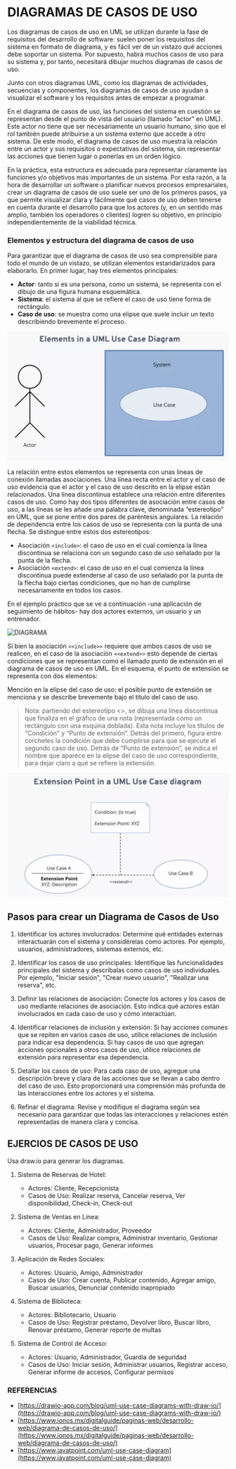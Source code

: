 # DIAGRAMAS DE CASOS DE USO
 Los diagramas de casos de uso en UML se utilizan durante la fase de requisitos del desarrollo de software: suelen poner los requisitos del sistema en formato de diagrama, y es fácil ver de un vistazo qué acciones debe soportar un sistema. Por supuesto, habrá muchos casos de uso para su sistema y, por tanto, necesitará dibujar muchos diagramas de casos de uso.

Junto con otros diagramas UML, como los diagramas de actividades, secuencias y componentes, los diagramas de casos de uso ayudan a visualizar el software y los requisitos antes de empezar a programar.

En el diagrama de casos de uso, las funciones del sistema en cuestión se representan desde el punto de vista del usuario (llamado “actor” en UML). Este actor no tiene que ser necesariamente un usuario humano, sino que el rol también puede atribuirse a un sistema externo que accede a otro sistema. De este modo, el diagrama de casos de uso muestra la relación entre un actor y sus requisitos o expectativas del sistema, sin representar las acciones que tienen lugar o ponerlas en un orden lógico.

En la práctica, esta estructura es adecuada para representar claramente las funciones y/o objetivos más importantes de un sistema. Por esta razón, a la hora de desarrollar un software o planificar nuevos procesos empresariales, crear un diagrama de casos de uso suele ser uno de los primeros pasos, ya que permite visualizar clara y fácilmente qué casos de uso deben tenerse en cuenta durante el desarrollo para que los actores (y, en un sentido más amplio, también los operadores o clientes) logren su objetivo, en principio independientemente de la viabilidad técnica.

### Elementos y estructura del diagrama de casos de uso
Para garantizar que el diagrama de casos de uso sea comprensible para todo el mundo de un vistazo, se utilizan elementos estandarizados para elaborarlo. En primer lugar, hay tres elementos principales:

- **Actor**: tanto si es una persona, como un sistema, se representa con el dibujo de una figura humana esquemática.
- **Sistema**: el sistema al que se refiere el caso de uso tiene forma de rectángulo.
- **Caso de uso**: se muestra como una elipse que suele incluir un texto describiendo brevemente el proceso.

![DIAGRAMA](_resources/diagramas_casos_uso.jpg)

La relación entre estos elementos se representa con unas líneas de conexión llamadas asociaciones. Una línea recta entre el actor y el caso de uso evidencia que el actor y el caso de uso descrito en la elipse están relacionados. Una línea discontinua establece una relación entre diferentes casos de uso. Como hay dos tipos diferentes de asociación entre casos de uso, a las líneas se les añade una palabra clave, denominada “estereotipo” en UML, que se pone entre dos pares de paréntesis angulares. La relación de dependencia entre los casos de uso se representa con la punta de una flecha. Se distingue entre estos dos estereotipos:

- Asociación `<include>`: el caso de uso en el cual comienza la línea discontinua se relaciona con un segundo caso de uso señalado por la punta de la flecha.
- Asociación `<extend>`: el caso de uso en el cual comienza la línea discontinua puede extenderse al caso de uso señalado por la punta de la flecha bajo ciertas condiciones, que no han de cumplirse necesariamente en todos los casos.

En el ejemplo práctico que se ve a continuación -una aplicación de seguimiento de hábitos- hay dos actores externos, un usuario y un entrenador.


![DIAGRAMA](_resources/UseCase-HabitTrackingApp.png)

Si bien la asociación `<<include>>` requiere que ambos casos de uso se realicen, en el caso de la asociación `<<extend>>` esto depende de ciertas condiciones que se representan como el llamado punto de extensión en el diagrama de casos de uso en UML. En el esquema, el punto de extensión se representa con dos elementos:

Mención en la elipse del caso de uso: el posible punto de extensión se menciona y se describe brevemente bajo el título del caso de uso.

> Nota: partiendo del estereotipo <>, se dibuja una línea discontinua que finaliza en el gráfico de una nota (representada como un rectángulo con una esquina doblada). Esta nota incluye los títulos de “Condición” y “Punto de extensión”. Detrás del primero, figura entre corchetes la condición que debe cumplirse para que se ejecute el segundo caso de uso. Detrás de “Punto de extensión”, se indica el nombre que aparece en la elipse del caso de uso correspondiente, para dejar claro a qué se refiere la extensión.

![EXTENSION CASOS DE USO](_resources/extension_casos_uso.jpg)

## Pasos para crear un Diagrama de Casos de Uso

1. Identificar los actores involucrados: Determine qué entidades externas interactuarán con el sistema y considérelas como actores. Por ejemplo, usuarios, administradores, sistemas externos, etc.

2. Identificar los casos de uso principales: Identifique las funcionalidades principales del sistema y descríbalas como casos de uso individuales. Por ejemplo, "Iniciar sesión", "Crear nuevo usuario", "Realizar una reserva", etc.

3. Definir las relaciones de asociación: Conecte los actores y los casos de uso mediante relaciones de asociación. Esto indica qué actores están involucrados en cada caso de uso y cómo interactúan.

4. Identificar relaciones de inclusión y extensión: Si hay acciones comunes que se repiten en varios casos de uso, utilice relaciones de inclusión para indicar esa dependencia. Si hay casos de uso que agregan acciones opcionales a otros casos de uso, utilice relaciones de extensión para representar esa dependencia.

5. Detallar los casos de uso: Para cada caso de uso, agregue una descripción breve y clara de las acciones que se llevan a cabo dentro del caso de uso. Esto proporcionará una comprensión más profunda de las interacciones entre los actores y el sistema.

6. Refinar el diagrama: Revise y modifique el diagrama según sea necesario para garantizar que todas las interacciones y relaciones estén representadas de manera clara y concisa.

## EJERCIOS DE CASOS DE USO
Usa draw.io para generar los diagramas.


1. Sistema de Reservas de Hotel:
   - Actores: Cliente, Recepcionista
   - Casos de Uso: Realizar reserva, Cancelar reserva, Ver disponibilidad, Check-in, Check-out

2. Sistema de Ventas en Línea:
   - Actores: Cliente, Administrador, Proveedor
   - Casos de Uso: Realizar compra, Administrar inventario, Gestionar usuarios, Procesar pago, Generar informes

3. Aplicación de Redes Sociales:
   - Actores: Usuario, Amigo, Administrador
   - Casos de Uso: Crear cuenta, Publicar contenido, Agregar amigo, Buscar usuarios, Denunciar contenido inapropiado

4. Sistema de Biblioteca:
   - Actores: Bibliotecario, Usuario
   - Casos de Uso: Registrar préstamo, Devolver libro, Buscar libro, Renovar préstamo, Generar reporte de multas

5. Sistema de Control de Acceso:
   - Actores: Usuario, Administrador, Guardia de seguridad
   - Casos de Uso: Iniciar sesión, Administrar usuarios, Registrar acceso, Generar informe de accesos, Configurar permisos



### REFERENCIAS

- [https://drawio-app.com/blog/uml-use-case-diagrams-with-draw-io/](https://drawio-app.com/blog/uml-use-case-diagrams-with-draw-io/)
- [https://www.ionos.mx/digitalguide/paginas-web/desarrollo-web/diagrama-de-casos-de-uso/](https://www.ionos.mx/digitalguide/paginas-web/desarrollo-web/diagrama-de-casos-de-uso/)
- [https://www.javatpoint.com/uml-use-case-diagram](https://www.javatpoint.com/uml-use-case-diagram)
